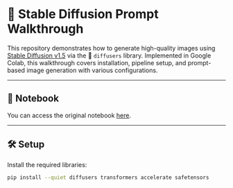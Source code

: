 # 🌄 Stable Diffusion Prompt Walkthrough

This repository demonstrates how to generate high-quality images using [Stable Diffusion v1.5](https://huggingface.co/runwayml/stable-diffusion-v1-5) via the 🤗 `diffusers` library. Implemented in Google Colab, this walkthrough covers installation, pipeline setup, and prompt-based image generation with various configurations.

---

## 📓 Notebook

You can access the original notebook [here](https://colab.research.google.com/drive/1KdF9WYQKY7R62BcAK-NVZNhLcYuYEWEE).

---

## 🛠️ Setup

Install the required libraries:

```bash
pip install --quiet diffusers transformers accelerate safetensors
